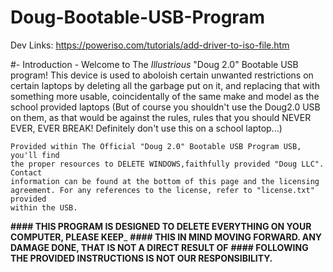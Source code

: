 # Doug-Bootable-USB-Program

Dev Links:
https://poweriso.com/tutorials/add-driver-to-iso-file.htm

#- Introduction -
	Welcome to The _Illustrious_ "Doug 2.0" Bootable USB program! This device
	is used to aboloish certain unwanted restrictions on certain laptops by
	deleting all the garbage put on it, and replacing that with something more
	usable, coincidentally of the same make and model as the school provided laptops
	(But of course you shouldn't use the Doug2.0 USB on them, as that would be
	against the rules, rules that you should NEVER EVER, EVER BREAK! Definitely
	don't use this on a school laptop...)
 
	Provided within The Official "Doug 2.0" Bootable USB Program USB, you'll find
	the proper resources to DELETE WINDOWS,faithfully provided "Doug LLC". Contact
	information can be found at the bottom of this page and the licensing
	agreement. For any references to the license, refer to "license.txt" provided
	within the USB.

__#### THIS PROGRAM IS DESIGNED TO DELETE EVERYTHING ON YOUR COMPUTER, PLEASE KEEP___
__#### THIS IN MIND MOVING FORWARD. ANY DAMAGE DONE, THAT IS NOT A DIRECT RESULT OF__
__#### FOLLOWING THE PROVIDED INSTRUCTIONS IS NOT OUR RESPONSIBILITY.__

	
